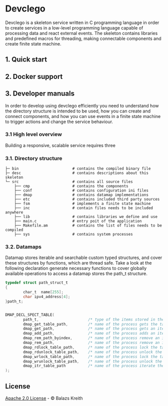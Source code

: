 Devclego
===

Devclego is a skeleton service written in C programming language in order to
create services in a low-level programming language capable of processing
data and react external events. The skeleton contains libraries and predefined macros
for threading, making connectable components and create finite state machine.

## 1. Quick start


## 2. Docker support


## 3. Developer manuals

In order to develop using devclego efficiently you need to understand
how the directory structure is intended to be used, how you can
create and connect components, and how you can use events
in a finite state machine to trigger actions and change the service
behaviour.

### 3.1 High level overview

Building a responsive, scalable service requires three

### 3.1. Directory structure
```
├─ bin                        # contains the compiled binary file  
├─ desc                       # contains descriptions about this skeleton
└─ src                        # contains all source files  
    ├── cmp                   # contains the components  
    ├── conf                  # contains configuration ini files
    ├── dmap                  # contains datamap implementations
    ├── etc                   # contains included third party sources
    ├── fsm                   # implements a finite state machine
    ├── inc                   # contain files needs to be included anywhere
    ├── lib                   # contains libraries we define and use
    ├── main.c                # entry poit of the application
    ├── Makefile.am           # contains the list of files needs to be compiled
    ├── sys                   # contains system processes

```

### 3.2. Datamaps

Datamap stores iterable and searchable custom typed structures,
and cover these structures by functions, which are thread safe. Take a look at the following declaration generate necessary functions
to cover globally available operations to access a datamap stores the path_t structure.

```C
typedef struct path_struct_t
{
        char_t  name[255];
        char ipv4_address[4];
}path_t;


DMAP_DECL_SPECT_TABLE(
        path_t,                      /* type of the items stored in the table */
        dmap_get_table_path,         /* name of the process gets the table */
        dmap_get_path,               /* name of the process gets an item by index */
        dmap_add_path,               /* name of the process adds an item and returns its index */
        dmap_rem_path_byindex,       /* name of the process remove an item by index */
        dmap_rem_path,               /* name of the process remove an item by pointer */
        dmap_rdlock_table_path,      /* name of the process lock the table for reading */
        dmap_rdunlock_table_path,    /* name of the process unlock the table from reading */
        dmap_wrlock_table_path,      /* name of the process lock the table for writing */
        dmap_wrunlock_table_path,    /* name of the process unlock the table from writing */
        dmap_itr_table_path          /* name of the process iterate the table */
);
```



## License

[Apache 2.0 License](LICENSE.md) - &copy; Balazs Kreith
